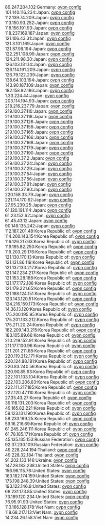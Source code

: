 89.247.204.102:Germany: [ovpn config](vpn/89_247_204_102.ovpn)  
101.140.116.234:Japan: [ovpn config](vpn/101_140_116_234.ovpn)  
112.139.74.209:Japan: [ovpn config](vpn/112_139_74_209.ovpn)  
113.150.93.252:Japan: [ovpn config](vpn/113_150_93_252.ovpn)  
118.156.191.93:Japan: [ovpn config](vpn/118_156_191_93.ovpn)  
118.237.169.187:Japan: [ovpn config](vpn/118_237_169_187.ovpn)  
121.106.43.31:Japan: [ovpn config](vpn/121_106_43_31.ovpn)  
121.3.101.169:Japan: [ovpn config](vpn/121_3_101_169.ovpn)  
121.87.98.194:Japan: [ovpn config](vpn/121_87_98_194.ovpn)  
122.251.108.99:Japan: [ovpn config](vpn/122_251_108_99.ovpn)  
124.211.98.30:Japan: [ovpn config](vpn/124_211_98_30.ovpn)  
126.103.131.14:Japan: [ovpn config](vpn/126_103_131_14.ovpn)  
126.114.191.209:Japan: [ovpn config](vpn/126_114_191_209.ovpn)  
126.79.122.239:Japan: [ovpn config](vpn/126_79_122_239.ovpn)  
138.64.103.194:Japan: [ovpn config](vpn/138_64_103_194.ovpn)  
143.90.187.109:Japan: [ovpn config](vpn/143_90_187_109.ovpn)  
182.158.82.186:Japan: [ovpn config](vpn/182_158_82_186.ovpn)  
1.33.224.44:Japan: [ovpn config](vpn/1_33_224_44.ovpn)  
203.114.194.93:Japan: [ovpn config](vpn/203_114_194_93.ovpn)  
218.216.237.79:Japan: [ovpn config](vpn/218_216_237_79.ovpn)  
219.100.37.110:Japan: [ovpn config](vpn/219_100_37_110.ovpn)  
219.100.37.118:Japan: [ovpn config](vpn/219_100_37_118.ovpn)  
219.100.37.126:Japan: [ovpn config](vpn/219_100_37_126.ovpn)  
219.100.37.158:Japan: [ovpn config](vpn/219_100_37_158.ovpn)  
219.100.37.165:Japan: [ovpn config](vpn/219_100_37_165.ovpn)  
219.100.37.166:Japan: [ovpn config](vpn/219_100_37_166.ovpn)  
219.100.37.169:Japan: [ovpn config](vpn/219_100_37_169.ovpn)  
219.100.37.179:Japan: [ovpn config](vpn/219_100_37_179.ovpn)  
219.100.37.190:Japan: [ovpn config](vpn/219_100_37_190.ovpn)  
219.100.37.2:Japan: [ovpn config](vpn/219_100_37_2.ovpn)  
219.100.37.24:Japan: [ovpn config](vpn/219_100_37_24.ovpn)  
219.100.37.29:Japan: [ovpn config](vpn/219_100_37_29.ovpn)  
219.100.37.54:Japan: [ovpn config](vpn/219_100_37_54.ovpn)  
219.100.37.56:Japan: [ovpn config](vpn/219_100_37_56.ovpn)  
219.100.37.81:Japan: [ovpn config](vpn/219_100_37_81.ovpn)  
219.100.37.90:Japan: [ovpn config](vpn/219_100_37_90.ovpn)  
220.158.33.79:Japan: [ovpn config](vpn/220_158_33_79.ovpn)  
221.114.170.62:Japan: [ovpn config](vpn/221_114_170_62.ovpn)  
27.95.239.25:Japan: [ovpn config](vpn/27_95_239_25.ovpn)  
61.120.191.114:Japan: [ovpn config](vpn/61_120_191_114.ovpn)  
61.23.152.62:Japan: [ovpn config](vpn/61_23_152_62.ovpn)  
61.45.43.12:Japan: [ovpn config](vpn/61_45_43_12.ovpn)  
90.149.135.242:Japan: [ovpn config](vpn/90_149_135_242.ovpn)  
112.187.201.48:Korea Republic of: [ovpn config](vpn/112_187_201_48.ovpn)  
114.200.143.154:Korea Republic of: [ovpn config](vpn/114_200_143_154.ovpn)  
116.126.217.63:Korea Republic of: [ovpn config](vpn/116_126_217_63.ovpn)  
119.195.82.250:Korea Republic of: [ovpn config](vpn/119_195_82_250.ovpn)  
119.203.29.176:Korea Republic of: [ovpn config](vpn/119_203_29_176.ovpn)  
121.130.170.13:Korea Republic of: [ovpn config](vpn/121_130_170_13.ovpn)  
121.131.86.119:Korea Republic of: [ovpn config](vpn/121_131_86_119.ovpn)  
121.137.133.217:Korea Republic of: [ovpn config](vpn/121_137_133_217.ovpn)  
121.147.234.217:Korea Republic of: [ovpn config](vpn/121_147_234_217.ovpn)  
121.153.28.188:Korea Republic of: [ovpn config](vpn/121_153_28_188.ovpn)  
121.177.172.188:Korea Republic of: [ovpn config](vpn/121_177_172_188.ovpn)  
121.179.221.65:Korea Republic of: [ovpn config](vpn/121_179_221_65.ovpn)  
121.188.124.151:Korea Republic of: [ovpn config](vpn/121_188_124_151.ovpn)  
123.143.120.51:Korea Republic of: [ovpn config](vpn/123_143_120_51.ovpn)  
124.216.159.173:Korea Republic of: [ovpn config](vpn/124_216_159_173.ovpn)  
14.36.13.120:Korea Republic of: [ovpn config](vpn/14_36_13_120.ovpn)  
175.200.195.95:Korea Republic of: [ovpn config](vpn/175_200_195_95.ovpn)  
175.201.133.212:Korea Republic of: [ovpn config](vpn/175_201_133_212.ovpn)  
175.211.20.24:Korea Republic of: [ovpn config](vpn/175_211_20_24.ovpn)  
182.209.140.215:Korea Republic of: [ovpn config](vpn/182_209_140_215.ovpn)  
183.105.89.66:Korea Republic of: [ovpn config](vpn/183_105_89_66.ovpn)  
210.219.152.91:Korea Republic of: [ovpn config](vpn/210_219_152_91.ovpn)  
211.177.100.96:Korea Republic of: [ovpn config](vpn/211_177_100_96.ovpn)  
211.201.211.88:Korea Republic of: [ovpn config](vpn/211_201_211_88.ovpn)  
220.119.212.171:Korea Republic of: [ovpn config](vpn/220_119_212_171.ovpn)  
220.124.88.181:Korea Republic of: [ovpn config](vpn/220_124_88_181.ovpn)  
220.83.240.56:Korea Republic of: [ovpn config](vpn/220_83_240_56.ovpn)  
220.90.85.93:Korea Republic of: [ovpn config](vpn/220_90_85_93.ovpn)  
222.101.103.104:Korea Republic of: [ovpn config](vpn/222_101_103_104.ovpn)  
222.103.206.83:Korea Republic of: [ovpn config](vpn/222_103_206_83.ovpn)  
222.111.217.185:Korea Republic of: [ovpn config](vpn/222_111_217_185.ovpn)  
222.120.47.110:Korea Republic of: [ovpn config](vpn/222_120_47_110.ovpn)  
27.35.43.27:Korea Republic of: [ovpn config](vpn/27_35_43_27.ovpn)  
39.118.131.203:Korea Republic of: [ovpn config](vpn/39_118_131_203.ovpn)  
49.165.82.221:Korea Republic of: [ovpn config](vpn/49_165_82_221.ovpn)  
58.123.131.190:Korea Republic of: [ovpn config](vpn/58_123_131_190.ovpn)  
58.233.169.25:Korea Republic of: [ovpn config](vpn/58_233_169_25.ovpn)  
59.16.216.69:Korea Republic of: [ovpn config](vpn/59_16_216_69.ovpn)  
61.245.246.111:Korea Republic of: [ovpn config](vpn/61_245_246_111.ovpn)  
61.78.185.171:Korea Republic of: [ovpn config](vpn/61_78_185_171.ovpn)  
45.135.135.153:Russian Federation: [ovpn config](vpn/45_135_135_153.ovpn)  
92.37.230.109:Russian Federation: [ovpn config](vpn/92_37_230_109.ovpn)  
49.228.244.194:Thailand: [ovpn config](vpn/49_228_244_194.ovpn)  
49.228.32.184:Thailand: [ovpn config](vpn/49_228_32_184.ovpn)  
91.202.133.146:Ukraine: [ovpn config](vpn/91_202_133_146.ovpn)  
147.28.183.238:United States: [ovpn config](vpn/147_28_183_238.ovpn)  
156.96.115.76:United States: [ovpn config](vpn/156_96_115_76.ovpn)  
163.182.174.159:United States: [ovpn config](vpn/163_182_174_159.ovpn)  
173.198.248.39:United States: [ovpn config](vpn/173_198_248_39.ovpn)  
193.122.146.9:United States: [ovpn config](vpn/193_122_146_9.ovpn)  
68.231.173.85:United States: [ovpn config](vpn/68_231_173_85.ovpn)  
73.189.120.234:United States: [ovpn config](vpn/73_189_120_234.ovpn)  
76.95.91.93:United States: [ovpn config](vpn/76_95_91_93.ovpn)  
113.166.128.178:Viet Nam: [ovpn config](vpn/113_166_128_178.ovpn)  
118.68.217.113:Viet Nam: [ovpn config](vpn/118_68_217_113.ovpn)  
14.234.26.158:Viet Nam: [ovpn config](vpn/14_234_26_158.ovpn)  

